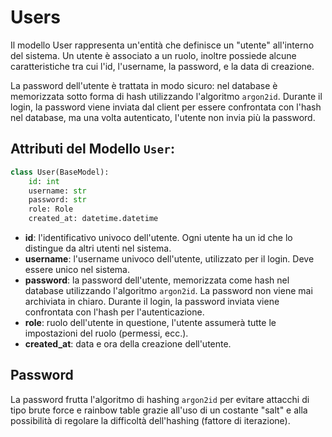 # Users

Il modello User rappresenta un'entità che definisce un "utente" all'interno del sistema. Un utente è associato a un 
ruolo, inoltre possiede alcune caratteristiche tra cui l'id, l'username, la password, e la data di creazione.

La password dell'utente è trattata in modo sicuro: nel database è memorizzata sotto forma di hash utilizzando 
l'algoritmo `argon2id`. Durante il login, la password viene inviata dal client per essere confrontata con l'hash nel 
database, ma una volta autenticato, l'utente non invia più la password.

## Attributi del Modello `User`:
```python 
class User(BaseModel):
    id: int
    username: str
    password: str
    role: Role
    created_at: datetime.datetime
```
- **id**: l'identificativo univoco dell'utente. Ogni utente ha un id che lo distingue da altri utenti nel sistema.
- **username**: l'username univoco dell'utente, utilizzato per il login. Deve essere unico nel sistema.
- **password**: la password dell'utente, memorizzata come hash nel database utilizzando l'algoritmo `argon2id`. La 
  password non viene mai archiviata in chiaro. Durante il login, la password inviata viene confrontata con l'hash per 
  l'autenticazione.
- **role**: ruolo dell'utente in questione, l'utente assumerà tutte le impostazioni del ruolo (permessi, ecc.).
- **created_at**: data e ora della creazione dell'utente.

## Password
La password frutta l'algoritmo di hashing `argon2id` per evitare attacchi di tipo brute force e rainbow table grazie 
all'uso di un costante "salt" e alla possibilità di regolare la difficoltà dell'hashing (fattore di iterazione).